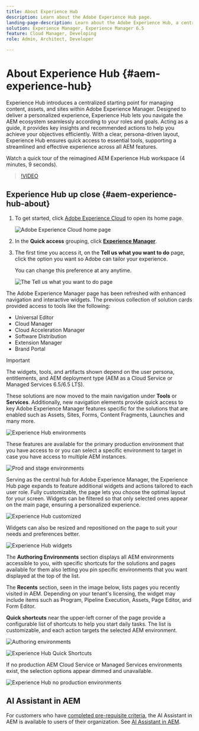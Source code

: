 ```yaml
---
title: About Experience Hub
description: Learn about the Adobe Experience Hub page.
landing-page-description: Learn about the Adobe Experience Hub, a centralized starting point for accessing all AEM capabilities.
solution: Experience Manager, Experience Manager 6.5
feature: Cloud Manager, Developing
role: Admin, Architect, Developer

---
```

# About Experience Hub {#aem-experience-hub}

Experience Hub introduces a centralized starting point for managing content, assets, and sites within Adobe Experience Manager. Designed to deliver a personalized experience, Experience Hub lets you navigate the AEM ecosystem seamlessly according to your roles and goals. Acting as a guide, it provides key insights and recommended actions to help you achieve your objectives efficiently. With a clear, persona-driven layout, Experience Hub ensures quick access to essential tools, supporting a streamlined and effective experience across all AEM features.

Watch a quick tour of the reimagined AEM Experience Hub workspace (4 minutes, 9 seconds).

>[!VIDEO](https://video.tv.adobe.com/v/3471396?learn=on)

<!--
Available as a private beta, Experience Hub offers an optimized experience focused on improving workflows, prioritizing goals, and delivering results. Opting in lets you influence Experience Hub's development by providing feedback that helps shape its future and enhances its value for the entire AEM community. -->

## Experience Hub up close {#aem-experience-hub-about}

1. To get started, click [Adobe Experience Cloud](https://experience.adobe.com/#/@foundationinternal/home) to open its home page.

    ![Adobe Experience Cloud home page](/help/assets/assets-experience-hub/experience-cloud-experiencemanager-ams.png)

1. In the **Quick access** grouping, click [**Experience Manager**](https://experience.adobe.com).
1. The first time you access it, on the **Tell us what you want to do** page, click the option you want so Adobe can tailor your experience. 

    You can change this preference at any anytime.

    ![The Tell us what you want to do page](/help/assets/assets-experience-hub/experience-cloud-tellus-ams.png)

The Adobe Experience Manager page has been refreshed with enhanced navigation and interactive widgets. The previous collection of solution cards provided access to tools like the following: 

* Universal Editor
* Cloud Manager
* Cloud Acceleration Manager
* Software Distribution
* Extension Manager
* Brand Portal

>[!IMPORTANT]
>
>The widgets, tools, and artifacts shown depend on the user persona, entitlements, and AEM deployment type (AEM as a Cloud Service or Managed Services 6.5/6.5 LTS).

These solutions are now moved to the main navigation under **Tools** or **Services**. Additionally, new navigation elements provide quick access to key Adobe Experience Manager features specific for the solutions that are enabled such as Assets, Sites, Forms, Content Fragments, Launches and many more.

![Experience Hub environments](/help/assets/assets-experience-hub/experience-hub-author-environments-ams.png)

These features are available for the primary production environment that you have access to or you can select a specific environment to target in case you have access to multiple AEM instances.

![Prod and stage environments](/help/assets/assets-experience-hub/experience-hub-prod-stage-ams.png)

Serving as the central hub for Adobe Experience Manager, the Experience Hub page expands to feature additional widgets and actions tailored to each user role. Fully customizable, the page lets you choose the optimal layout for your screen. Widgets can be filtered so that only selected ones appear on the main page, ensuring a personalized experience. 

![Experience Hub customized](/help/assets/assets-experience-hub/experience-hub-custom-ams.png)

Widgets can also be resized and repositioned on the page to suit your needs and preferences better.

![Experience Hub widgets](/help/assets/assets-experience-hub/experience-hub-custom-widgets-ams.png)

The **Authoring Environments** section displays all AEM environments accessible to you, with specific shortcuts for the solutions and pages available for them also letting you pin specific environments that you want displayed at the top of the list.

The **Recents** section, seen in the image below, lists pages you recently visited in AEM. Depending on your tenant's licensing, the widget may include items such as Program, Pipeline Execution, Assets, Page Editor, and Form Editor.

**Quick shortcuts** near the upper-left corner of the page provide a configurable list of shortcuts to help you start daily tasks. The list is customizable, and each action targets the selected AEM environment.

![Authoring environments](/help/assets/assets-experience-hub/experience-hub-recents-ams.png)

![Experience Hub Quick Shortcuts](/help/assets/assets-experience-hub/experience-hub-quick-shortcuts-ams.png)

If no production AEM Cloud Service or Managed Services environments exist, the selection options appear dimmed and unavailable.

![Experience Hub no production environments](/help/assets/assets-experience-hub/experience-hub-no-prod-environs-ams.png)

## AI Assistant in AEM

For customers who have [completed pre-requisite criteria](/help/ai-assistant-in-aem.md#get-access), the AI Assistant in AEM is available to users of their organization. See [AI Assistant in AEM](/help/ai-assistant-in-aem.md).
